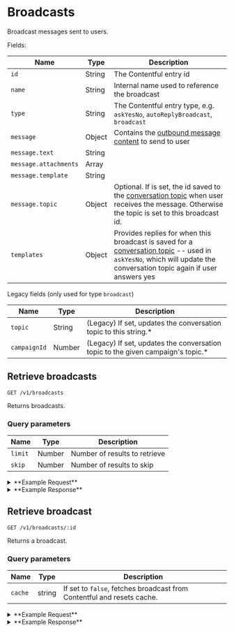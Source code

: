 # Broadcasts

Broadcast messages sent to users.

Fields:

Name | Type | Description
-----|------|------------
`id` | String | The Contentful entry id
`name` | String | Internal name used to reference the broadcast
`type` | String | The Contentful entry type, e.g. `askYesNo`, `autoReplyBroadcast`, `broadcast`
`message` | Object | Contains the [outbound message content](https://github.com/DoSomething/gambit-conversations/blob/master/documentation/endpoints/messages.md) to send to user
`message.text` | String |
`message.attachments` | Array |
`message.template` | String |
`message.topic` | Object | Optional. If is set, the id saved to the [conversation topic](https://github.com/DoSomething/gambit-campaigns/blob/master/documentation/endpoints/topics.md) when user receives the message. Otherwise the topic is set to this broadcast id.
`templates` | Object | Provides replies for when this broadcast is saved for a [conversation topic](https://github.com/DoSomething/gambit-campaigns/blob/master/documentation/endpoints/topics.md) -- used in `askYesNo`, which will update the conversation topic again if user answers yes

Legacy fields (only used for type `broadcast`)

Name | Type | Description
-----|------|------------
`topic` | String | (Legacy) If set, updates the conversation topic to this string.*
`campaignId` | Number | (Legacy) If set, updates the conversation topic to the given campaign's topic.*



## Retrieve broadcasts

```
GET /v1/broadcasts
```

Returns broadcasts.

### Query parameters

Name | Type | Description
-----|------|------------
`limit` | Number | Number of results to retrieve
`skip` | Number | Number of results to skip

<details><summary>**Example Request**</summary><p>

```
curl http://localhost:5000/v1/broadcasts?skip=20
  -H "Accept: application/json"
  -H "Content-Type: application/json"
```

</p></details>

<details><summary>**Example Response**</summary><p>
  
```
{
  "data": [
    {
      "id": "2pdZ69lVukaEw2MM8gcEOg",
      "name": "VoterRegistration2018_Jul10_MissouriPrimaryReminder",
      "type": "broadcast",
      "createdAt": "2018-07-10T13:43:15.338Z",
      "updatedAt": "2018-07-10T13:44:12.830Z",
      "message": {
        "text": "It's Freddie! Guess what -- Missouri needs YOU. Voters have the power to make a huge difference in your state, so make sure you're registered to vote in Missouri's primary before tonight's deadline! It takes just 2 mins: https://vote.dosomething.org/?r=user:{{user.id}},campaignID:8017,campaignRunID:8022,source:sms,source_details:broadcastID_2pdZ69lVukaEw2MM8gcEOg",
        "attachments": [],
        "template": "rivescript"
      },
      "campaignId": null,
      "topic": "survey_response"
    },
    {
      "id": "2X4r3fZrTGA2mGemowgiEI",
      "name": "askYesNo test",
      "type": "askYesNo",
      "createdAt": "2018-08-06T23:34:56.395Z",
      "updatedAt": "2018-08-08T22:20:14.822Z",
      "message": {
        "text": "Join Pump it Up? \n\nYes No",
        "attachments": [],
        "template": "askYesNo",
        "topic": {}
      },
    "templates": {
      "saidYes": {
        "text": "Great! Text START to submit a photo.",
        "topic": {
          "id": "4xXe9sQqmIeiWauSUu6kAY",
          "name": "Pump It Up - Submit Flyer",
          "type": "photoPostConfig",
          "createdAt": "2018-08-01T14:41:30.242Z",
          "updatedAt": "2018-08-13T13:31:32.583Z",
          "postType": "photo",
          "campaign": { ... },
          "templates": {
            ...
          }
        },
        "saidNo": {
          "text": "Ok, we'll check in with you later.",
          "topic": {
            "id": "61RPZx8atiGyeoeaqsckOE",
            "name": "Generic autoReply",
            "type": "autoReply",
            "createdAt": "2018-08-07T17:43:06.893Z",
            "updatedAt": "2018-08-13T18:08:16.056Z",
            "campaign": {},
            "templates": {
              "autoReply": {
                "text": "Sorry, I didn't understand that. Text Q if you have a question.",
                "topic": {}
              }
            }
          }
        },
        "invalidAskYesNoResponse": {
          "text": "Sorry, I didn't get that - did you want to join for Pump It Up? Yes or No",
          "topic": {}
        },
      },
    },
    ...
  },
  "meta": {
    "pagination": {
      "total": 573,
      "skip": 20,
      "limit": 100
    }
  }
}
```

</p></details>


## Retrieve broadcast

```
GET /v1/broadcasts/:id
```

Returns a broadcast.

### Query parameters

Name | Type | Description
-----|------|------------
`cache` | string | If set to `false`, fetches broadcast from Contentful and resets cache.

<details><summary>**Example Request**</summary><p>

```
curl http://localhost:5000/v1/broadcasts/2HdYviqiK46skcgKW6OSGk?cache=false
  -H "Accept: application/json"
  -H "Content-Type: application/json"
```

</p></details>

<details><summary>**Example Response**</summary><p>
  
```
{
  "data": {
    "id": "2HdYviqiK46skcgKW6OSGk",
    "name": "VoterRegistration2018_Jun27_Pending_TestG",
    "type": "broadcast",
    "createdAt": "2018-06-27T16:53:41.058Z",
    "updatedAt": "2018-06-27T16:54:34.766Z",
    "message": {
      "text": "It's Freddie from DoSomething. There's an election coming up in Nov. I wanna hear from you. Tell me: What issue do you want to see Americans vote for this year?",
      "attachments": [],
      "template": "askText"
    },
    "campaignId": 7059,
    "topic": null
  }
}
```

</p></details>

